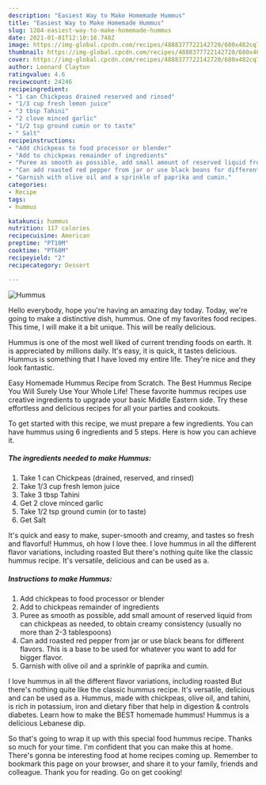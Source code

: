 ```yaml
---
description: "Easiest Way to Make Homemade Hummus"
title: "Easiest Way to Make Homemade Hummus"
slug: 1284-easiest-way-to-make-homemade-hummus
date: 2021-01-01T12:10:18.748Z
image: https://img-global.cpcdn.com/recipes/4888377722142720/680x482cq70/hummus-recipe-main-photo.jpg
thumbnail: https://img-global.cpcdn.com/recipes/4888377722142720/680x482cq70/hummus-recipe-main-photo.jpg
cover: https://img-global.cpcdn.com/recipes/4888377722142720/680x482cq70/hummus-recipe-main-photo.jpg
author: Leonard Clayton
ratingvalue: 4.6
reviewcount: 24246
recipeingredient:
- "1 can Chickpeas drained reserved and rinsed"
- "1/3 cup fresh lemon juice"
- "3 tbsp Tahini"
- "2 clove minced garlic"
- "1/2 tsp ground cumin or to taste"
- " Salt"
recipeinstructions:
- "Add chickpeas to food processor or blender"
- "Add to chickpeas remainder of ingredients"
- "Puree as smooth as possible, add small amount of reserved liquid from can chickpeas as needed, to obtain creamy consistency (usually no more than 2-3 tablespoons)"
- "Can add roasted red pepper from jar or use black beans for different flavors. This is a base to be used for whatever you want to add for bigger flavor."
- "Garnish with olive oil and a sprinkle of paprika and cumin."
categories:
- Recipe
tags:
- hummus

katakunci: hummus 
nutrition: 117 calories
recipecuisine: American
preptime: "PT10M"
cooktime: "PT60M"
recipeyield: "2"
recipecategory: Dessert

---
```



![Hummus](https://img-global.cpcdn.com/recipes/4888377722142720/680x482cq70/hummus-recipe-main-photo.jpg)

Hello everybody, hope you're having an amazing day today. Today, we're going to make a distinctive dish, hummus. One of my favorites food recipes. This time, I will make it a bit unique. This will be really delicious.

Hummus is one of the most well liked of current trending foods on earth. It is appreciated by millions daily. It's easy, it is quick, it tastes delicious. Hummus is something that I have loved my entire life. They're nice and they look fantastic.

Easy Homemade Hummus Recipe from Scratch. The Best Hummus Recipe You Will Surely Use Your Whole Life! These favorite hummus recipes use creative ingredients to upgrade your basic Middle Eastern side. Try these effortless and delicious recipes for all your parties and cookouts.


To get started with this recipe, we must prepare a few ingredients. You can have hummus using 6 ingredients and 5 steps. Here is how you can achieve it.

<!--inarticleads1-->

##### The ingredients needed to make Hummus:

1. Take 1 can Chickpeas (drained, reserved, and rinsed)
1. Take 1/3 cup fresh lemon juice
1. Take 3 tbsp Tahini
1. Get 2 clove minced garlic
1. Take 1/2 tsp ground cumin (or to taste)
1. Get  Salt


It&#39;s quick and easy to make, super-smooth and creamy, and tastes so fresh and flavorful! Hummus, oh how I love thee. I love hummus in all the different flavor variations, including roasted But there&#39;s nothing quite like the classic hummus recipe. It&#39;s versatile, delicious and can be used as a. 

<!--inarticleads2-->

##### Instructions to make Hummus:

1. Add chickpeas to food processor or blender
1. Add to chickpeas remainder of ingredients
1. Puree as smooth as possible, add small amount of reserved liquid from can chickpeas as needed, to obtain creamy consistency (usually no more than 2-3 tablespoons)
1. Can add roasted red pepper from jar or use black beans for different flavors. This is a base to be used for whatever you want to add for bigger flavor.
1. Garnish with olive oil and a sprinkle of paprika and cumin.


I love hummus in all the different flavor variations, including roasted But there&#39;s nothing quite like the classic hummus recipe. It&#39;s versatile, delicious and can be used as a. Hummus, made with chickpeas, olive oil, and tahini, is rich in potassium, iron and dietary fiber that help in digestion &amp; controls diabetes. Learn how to make the BEST homemade hummus! Hummus is a delicious Lebanese dip. 

So that's going to wrap it up with this special food hummus recipe. Thanks so much for your time. I'm confident that you can make this at home. There's gonna be interesting food at home recipes coming up. Remember to bookmark this page on your browser, and share it to your family, friends and colleague. Thank you for reading. Go on get cooking!
